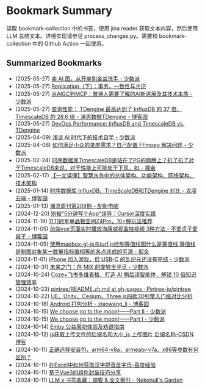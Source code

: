 # Bookmark Summary 
读取 bookmark-collection 中的书签，使用 jina reader 获取文本内容，然后使用 LLM 总结文本。详细实现请参见 process_changes.py。需要和 bookmark-collection 中的 Github Action 一起使用。
    
## Summarized Bookmarks
- (2025-05-27) [卖 AI 图，从开单到金盆洗手 - 少数派](202505/2025-05-27-%E5%8D%96-ai-%E5%9B%BE%EF%BC%8C%E4%BB%8E%E5%BC%80%E5%8D%95%E5%88%B0%E9%87%91%E7%9B%86%E6%B4%97%E6%89%8B---%E5%B0%91%E6%95%B0%E6%B4%BE.md)
- (2025-05-27) [Replication（下）：事务，一致性与共识](202505/2025-05-27-replication%EF%BC%88%E4%B8%8B%EF%BC%89%EF%BC%9A%E4%BA%8B%E5%8A%A1%EF%BC%8C%E4%B8%80%E8%87%B4%E6%80%A7%E4%B8%8E%E5%85%B1%E8%AF%86.md)
- (2025-05-27) [从AIGC到MCP：普通人需要了解的AI新进展及其技术本质 - 少数派](202505/2025-05-27-%E4%BB%8Eaigc%E5%88%B0mcp%EF%BC%9A%E6%99%AE%E9%80%9A%E4%BA%BA%E9%9C%80%E8%A6%81%E4%BA%86%E8%A7%A3%E7%9A%84ai%E6%96%B0%E8%BF%9B%E5%B1%95%E5%8F%8A%E5%85%B6%E6%8A%80%E6%9C%AF%E6%9C%AC%E8%B4%A8---%E5%B0%91%E6%95%B0%E6%B4%BE.md)
- (2025-05-27) [查询性能： TDengine 最高达到了 InfluxDB 的 37 倍、 TimescaleDB 的 28.6 倍 - 涛思数据TDengine - 博客园](202505/2025-05-27-%E6%9F%A5%E8%AF%A2%E6%80%A7%E8%83%BD%EF%BC%9A-tdengine-%E6%9C%80%E9%AB%98%E8%BE%BE%E5%88%B0%E4%BA%86-influxdb-%E7%9A%84-37-%E5%80%8D%E3%80%81-timescaledb-%E7%9A%84-28.6-%E5%80%8D---%E6%B6%9B%E6%80%9D%E6%95%B0%E6%8D%AEtdengine---%E5%8D%9A%E5%AE%A2%E5%9B%AD.md)
- (2025-05-27) [DevOps Performance: InfluxDB and TimescaleDB vs. TDengine](202505/2025-05-27-devops-performance-influxdb-and-timescaledb-vs.-tdengine.md)
- (2025-04-09) [浅谈 AI 时代下的技术自学 - 少数派](202504/2025-04-09-%E6%B5%85%E8%B0%88-ai-%E6%97%B6%E4%BB%A3%E4%B8%8B%E7%9A%84%E6%8A%80%E6%9C%AF%E8%87%AA%E5%AD%A6---%E5%B0%91%E6%95%B0%E6%B4%BE.md)
- (2025-04-08) [如何满足小众的录屏需求？自己配置 FFmpeg 解决问题 - 少数派](202504/2025-04-08-%E5%A6%82%E4%BD%95%E6%BB%A1%E8%B6%B3%E5%B0%8F%E4%BC%97%E7%9A%84%E5%BD%95%E5%B1%8F%E9%9C%80%E6%B1%82%EF%BC%9F%E8%87%AA%E5%B7%B1%E9%85%8D%E7%BD%AE-ffmpeg-%E8%A7%A3%E5%86%B3%E9%97%AE%E9%A2%98---%E5%B0%91%E6%95%B0%E6%B4%BE.md)
- (2025-02-24) [时序数据库TimescaleDB是站在了PG的肩膀上？扒了扒了对于TimescaleDB来说，对于性能上可能处于下风，如 - 掘金](202502/2025-02-24-%E6%97%B6%E5%BA%8F%E6%95%B0%E6%8D%AE%E5%BA%93timescaledb%E6%98%AF%E7%AB%99%E5%9C%A8%E4%BA%86pg%E7%9A%84%E8%82%A9%E8%86%80%E4%B8%8A%EF%BC%9F%E6%89%92%E4%BA%86%E6%89%92%E4%BA%86%E5%AF%B9%E4%BA%8Etimescaledb%E6%9D%A5%E8%AF%B4%EF%BC%8C%E5%AF%B9%E4%BA%8E%E6%80%A7%E8%83%BD%E4%B8%8A%E5%8F%AF%E8%83%BD%E5%A4%84%E4%BA%8E%E4%B8%8B%E9%A3%8E%EF%BC%8C%E5%A6%82---%E6%8E%98%E9%87%91.md)
- (2025-02-17) [【一文读懂】智慧水务中的总体架构、功能架构、网络架构、技术架构](202502/2025-02-17-%E3%80%90%E4%B8%80%E6%96%87%E8%AF%BB%E6%87%82%E3%80%91%E6%99%BA%E6%85%A7%E6%B0%B4%E5%8A%A1%E4%B8%AD%E7%9A%84%E6%80%BB%E4%BD%93%E6%9E%B6%E6%9E%84%E3%80%81%E5%8A%9F%E8%83%BD%E6%9E%B6%E6%9E%84%E3%80%81%E7%BD%91%E7%BB%9C%E6%9E%B6%E6%9E%84%E3%80%81%E6%8A%80%E6%9C%AF%E6%9E%B6%E6%9E%84.md)
- (2025-01-14) [时序数据库 InfluxDB、TimeScaleDB和TDengine 对比 - 龙凌云端 - 博客园](202501/2025-01-14-%E6%97%B6%E5%BA%8F%E6%95%B0%E6%8D%AE%E5%BA%93-influxdb%E3%80%81timescaledb%E5%92%8Ctdengine-%E5%AF%B9%E6%AF%94---%E9%BE%99%E5%87%8C%E4%BA%91%E7%AB%AF---%E5%8D%9A%E5%AE%A2%E5%9B%AD.md)
- (2025-01-13) [潮流周刊第208期 - 配新电脑](202501/2025-01-13-%E6%BD%AE%E6%B5%81%E5%91%A8%E5%88%8A%E7%AC%AC208%E6%9C%9F---%E9%85%8D%E6%96%B0%E7%94%B5%E8%84%91.md)
- (2024-12-20) [别被"5分钟写个App"误导：Cursor深度实践](202412/2024-12-20-%E5%88%AB%E8%A2%AB-5%E5%88%86%E9%92%9F%E5%86%99%E4%B8%AAapp-%E8%AF%AF%E5%AF%BC%EF%BC%9Acursor%E6%B7%B1%E5%BA%A6%E5%AE%9E%E8%B7%B5.md)
- (2024-11-18) [11.11冠军单品极空间Z4Pro，10+种玩法推荐](202411/2024-11-18-11.11%E5%86%A0%E5%86%9B%E5%8D%95%E5%93%81%E6%9E%81%E7%A9%BA%E9%97%B4z4pro%EF%BC%8C10%2B%E7%A7%8D%E7%8E%A9%E6%B3%95%E6%8E%A8%E8%8D%90.md)
- (2024-11-05) [前端vue页面实时播放海康威视监控视频 3种方法 - 不爱贞子爱爽子 - 博客园](202411/2024-11-05-%E5%89%8D%E7%AB%AFvue%E9%A1%B5%E9%9D%A2%E5%AE%9E%E6%97%B6%E6%92%AD%E6%94%BE%E6%B5%B7%E5%BA%B7%E5%A8%81%E8%A7%86%E7%9B%91%E6%8E%A7%E8%A7%86%E9%A2%91-3%E7%A7%8D%E6%96%B9%E6%B3%95---%E4%B8%8D%E7%88%B1%E8%B4%9E%E5%AD%90%E7%88%B1%E7%88%BD%E5%AD%90---%E5%8D%9A%E5%AE%A2%E5%9B%AD.md)
- (2024-11-05) [使用mapbox-gl-js与turf.js绘制等值线图什么是等值线 等值线是制图对象某一数量指标值相等的各点连成的平滑 - 掘金](202411/2024-11-05-%E4%BD%BF%E7%94%A8mapbox-gl-js%E4%B8%8Eturf.js%E7%BB%98%E5%88%B6%E7%AD%89%E5%80%BC%E7%BA%BF%E5%9B%BE%E4%BB%80%E4%B9%88%E6%98%AF%E7%AD%89%E5%80%BC%E7%BA%BF-%E7%AD%89%E5%80%BC%E7%BA%BF%E6%98%AF%E5%88%B6%E5%9B%BE%E5%AF%B9%E8%B1%A1%E6%9F%90%E4%B8%80%E6%95%B0%E9%87%8F%E6%8C%87%E6%A0%87%E5%80%BC%E7%9B%B8%E7%AD%89%E7%9A%84%E5%90%84%E7%82%B9%E8%BF%9E%E6%88%90%E7%9A%84%E5%B9%B3%E6%BB%91---%E6%8E%98%E9%87%91.md)
- (2024-11-01) [iPhone 加入游戏，但 USB-C 的乱纪元还没有完结 - 少数派](202411/2024-11-01-iphone-%E5%8A%A0%E5%85%A5%E6%B8%B8%E6%88%8F%EF%BC%8C%E4%BD%86-usb-c-%E7%9A%84%E4%B9%B1%E7%BA%AA%E5%85%83%E8%BF%98%E6%B2%A1%E6%9C%89%E5%AE%8C%E7%BB%93---%E5%B0%91%E6%95%B0%E6%B4%BE.md)
- (2024-10-31) [未来之门：在 MIX 的废墟里寻觅 - 少数派](202410/2024-10-31-%E6%9C%AA%E6%9D%A5%E4%B9%8B%E9%97%A8%EF%BC%9A%E5%9C%A8-mix-%E7%9A%84%E5%BA%9F%E5%A2%9F%E9%87%8C%E5%AF%BB%E8%A7%85---%E5%B0%91%E6%95%B0%E6%B4%BE.md)
- (2024-10-24) [Coze+飞书多维表格，打造 AI 稍后读智能体，解锁 10 倍知识管理效率](202410/2024-10-24-coze%2B%E9%A3%9E%E4%B9%A6%E5%A4%9A%E7%BB%B4%E8%A1%A8%E6%A0%BC%EF%BC%8C%E6%89%93%E9%80%A0-ai-%E7%A8%8D%E5%90%8E%E8%AF%BB%E6%99%BA%E8%83%BD%E4%BD%93%EF%BC%8C%E8%A7%A3%E9%94%81-10-%E5%80%8D%E7%9F%A5%E8%AF%86%E7%AE%A1%E7%90%86%E6%95%88%E7%8E%87.md)
- (2024-10-23) [pintree/README.zh.md at gh-pages · Pintree-io/pintree](202410/2024-10-23-pintree-readme.zh.md-at-gh-pages-%C2%B7-pintree-io-pintree.md)
- (2024-10-22) [UE、Unity、Cesium、Three.js四款3D引擎入门级对比分析](202410/2024-10-22-ue%E3%80%81unity%E3%80%81cesium%E3%80%81three.js%E5%9B%9B%E6%AC%BE3d%E5%BC%95%E6%93%8E%E5%85%A5%E9%97%A8%E7%BA%A7%E5%AF%B9%E6%AF%94%E5%88%86%E6%9E%90.md)
- (2024-10-18) [Android 打包分析 - xiaowang_lj - 博客园](202410/2024-10-18-android-%E6%89%93%E5%8C%85%E5%88%86%E6%9E%90---xiaowang_lj---%E5%8D%9A%E5%AE%A2%E5%9B%AD.md)
- (2024-10-15) [We choose go to the moon!——Part II - 少数派](202410/2024-10-15-we-choose-go-to-the-moon%21%E2%80%94%E2%80%94part-ii---%E5%B0%91%E6%95%B0%E6%B4%BE.md)
- (2024-10-15) [We choose go to the moon!——Part I - 少数派](202410/2024-10-15-we-choose-go-to-the-moon%21%E2%80%94%E2%80%94part-i---%E5%B0%91%E6%95%B0%E6%B4%BE.md)
- (2024-10-14) [Emby 公益服初体验及劝退指南](202410/2024-10-14-emby-%E5%85%AC%E7%9B%8A%E6%9C%8D%E5%88%9D%E4%BD%93%E9%AA%8C%E5%8F%8A%E5%8A%9D%E9%80%80%E6%8C%87%E5%8D%97.md)
- (2024-10-12) [js获取上传文件的后缀名和大小_js 上传图片 后缀名称-CSDN博客](202410/2024-10-12-js%E8%8E%B7%E5%8F%96%E4%B8%8A%E4%BC%A0%E6%96%87%E4%BB%B6%E7%9A%84%E5%90%8E%E7%BC%80%E5%90%8D%E5%92%8C%E5%A4%A7%E5%B0%8F_js-%E4%B8%8A%E4%BC%A0%E5%9B%BE%E7%89%87-%E5%90%8E%E7%BC%80%E5%90%8D%E7%A7%B0-csdn%E5%8D%9A%E5%AE%A2.md)
- (2024-10-11) [正确选择安装包，arm64-v8a、armeabi-v7a、x86等参数有何区别？](202410/2024-10-11-%E6%AD%A3%E7%A1%AE%E9%80%89%E6%8B%A9%E5%AE%89%E8%A3%85%E5%8C%85%EF%BC%8Carm64-v8a%E3%80%81armeabi-v7a%E3%80%81x86%E7%AD%89%E5%8F%82%E6%95%B0%E6%9C%89%E4%BD%95%E5%8C%BA%E5%88%AB%EF%BC%9F.md)
- (2024-10-11) [在Excel中如何获取汉字拼音首字母-百度经验](202410/2024-10-11-%E5%9C%A8excel%E4%B8%AD%E5%A6%82%E4%BD%95%E8%8E%B7%E5%8F%96%E6%B1%89%E5%AD%97%E6%8B%BC%E9%9F%B3%E9%A6%96%E5%AD%97%E6%AF%8D-%E7%99%BE%E5%BA%A6%E7%BB%8F%E9%AA%8C.md)
- (2024-10-11) [基于Vue3的组件封装技巧分享](202410/2024-10-11-%E5%9F%BA%E4%BA%8Evue3%E7%9A%84%E7%BB%84%E4%BB%B6%E5%B0%81%E8%A3%85%E6%8A%80%E5%B7%A7%E5%88%86%E4%BA%AB.md)
- (2024-10-11) [LLM x 书签收藏：摘要 & 全文索引 - Nekonull's Garden](202410/2024-10-11-llm-x-%E4%B9%A6%E7%AD%BE%E6%94%B6%E8%97%8F%EF%BC%9A%E6%91%98%E8%A6%81-%26-%E5%85%A8%E6%96%87%E7%B4%A2%E5%BC%95---nekonull%27s-garden.md)
